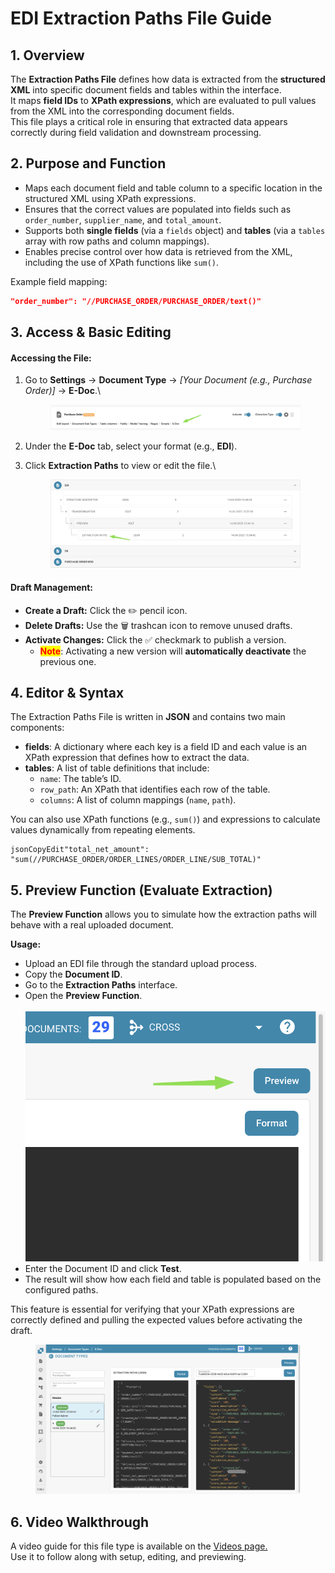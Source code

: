 # EDI Extraction Paths File Guide

## 1. Overview

The **Extraction Paths File** defines how data is extracted from the **structured XML** into specific document fields and tables within the interface.\
It maps **field IDs** to **XPath expressions**, which are evaluated to pull values from the XML into the corresponding document fields.\
This file plays a critical role in ensuring that extracted data appears correctly during field validation and downstream processing.

## 2. Purpose and Function

* Maps each document field and table column to a specific location in the structured XML using XPath expressions.
* Ensures that the correct values are populated into fields such as `order_number`, `supplier_name`, and `total_amount`.
* Supports both **single fields** (via a `fields` object) and **tables** (via a `tables` array with row paths and column mappings).
* Enables precise control over how data is retrieved from the XML, including the use of XPath functions like `sum()`.

Example field mapping:

```json
"order_number": "//PURCHASE_ORDER/PURCHASE_ORDER/text()"
```

## 3. Access & Basic Editing

#### **Accessing the File:**

1.  Go to **Settings** → **Document Type** → _\[Your Document (e.g., Purchase Order)]_ → **E-Doc**.\


    <figure><img src="../../../../../../.gitbook/assets/image (3) (1) (1) (1).png" alt=""><figcaption></figcaption></figure>
2. Under the **E-Doc** tab, select your format (e.g., **EDI**).
3.  Click **Extraction Paths** to view or edit the file.\


    <figure><img src="../../../../../../.gitbook/assets/image (12) (1) (1).png" alt=""><figcaption></figcaption></figure>

#### **Draft Management:**

* **Create a Draft:** Click the ✏️ pencil icon.
* **Delete Drafts:** Use the 🗑️ trashcan icon to remove unused drafts.
* **Activate Changes:** Click the ✅ checkmark to publish a version.
  * <mark style="color:red;">**Note**</mark>: Activating a new version will **automatically deactivate** the previous one.

## 4. Editor & Syntax

The Extraction Paths File is written in **JSON** and contains two main components:

* **fields**: A dictionary where each key is a field ID and each value is an XPath expression that defines how to extract the data.
* **tables**: A list of table definitions that include:
  * `name`: The table’s ID.
  * `row_path`: An XPath that identifies each row of the table.
  * `columns`: A list of column mappings (`name`, `path`).

You can also use XPath functions (e.g., `sum()`) and expressions to calculate values dynamically from repeating elements.

```
jsonCopyEdit"total_net_amount": "sum(//PURCHASE_ORDER/ORDER_LINES/ORDER_LINE/SUB_TOTAL)"
```

## 5. Preview Function (Evaluate Extraction)

The **Preview Function** allows you to simulate how the extraction paths will behave with a real uploaded document.

**Usage:**

* Upload an EDI file through the standard upload process.
* Copy the **Document ID**.
* Go to the **Extraction Paths** interface.
* Open the **Preview Function**.\
  \
  ![](<../../../../../../.gitbook/assets/image (7) (1) (1).png>)
* Enter the Document ID and click **Test**.
* The result will show how each field and table is populated based on the configured paths.

This feature is essential for verifying that your XPath expressions are correctly defined and pulling the expected values before activating the draft.

<figure><img src="../../../../../../.gitbook/assets/image (11) (1) (1).png" alt=""><figcaption></figcaption></figure>

## 6. Video Walkthrough

A video guide for this file type is available on the  [Videos page.](edi-videos.md)\
Use it to follow along with setup, editing, and previewing.
